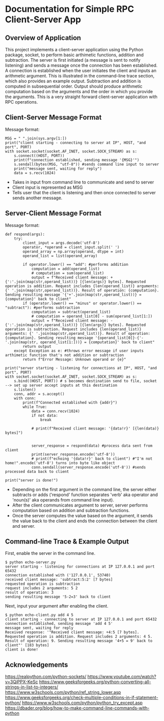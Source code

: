 # Documentation for Simple RPC Client-Server App

## Overview of Application
This project implements a client-server application using the Python package, socket, to perform basic arthimetic functions, addition and subtraction. The server is first initiated (a message is sent to notify listening) and sends a message once the connection has been established. A connection is established when the user initiates the client and inputs an arithmetic argument. This is illustrated in the command-line trace section, which also provides an example output. Subtraction and addition is computed in subsequential order. Output should produce arithmetic computation based on the arguments and the order in which you provide the arguments. This is a very straight forward client-server application with RPC operations.

## Client-Server Message Format
Message format: 
```
MSG = " ".join(sys.argv[1:]) 
print("client starting - connecting to server at IP", HOST, "and port", PORT)
with socket.socket(socket.AF_INET, socket.SOCK_STREAM) as s:
    s.connect((HOST, PORT))
    print(f"connection established, sending message '{MSG}'")
    s.sendall(bytes(MSG, "utf-8")) #sends command line input to server
    print("message sent, waiting for reply")
    data = s.recv(1024)
```
* Takes in input from command line to communicate and send to server 
* Client input is represented as MSG
* Tells user that the client is listening and then once connected to server sends another message.

## Server-Client Message Format
Message format:
```
def respond(args):
    try:
        client_input = args.decode('utf-8')
        operator, *operand = client_input.split(' ')
        operand_array = np.array(operand, dtype = int)
        operand_list = list(operand_array)

        if operator.lower() == "add": #performs addition 
            computation = add(operand_list)
            # computation = sum(operand_list)
            output = f"Received client message: +{':'.join(map(str,operand_list))} [{len(args)} bytes]. Requested operation is addition. Request includes {len(operand_list)} arguments: {' '.join(map(str,operand_list))}. Result of operation: {computation}. Sending resulting message '{'+'.join(map(str,operand_list))} = {computation}' back to client"
        if (operator.lower() == "minus" or operator.lower() == "subtract"): #performs subtraction
            computation = subtract(operand_list)
            # computation = operand_list[0] - sum(operand_list[1:])
            output = f"Received client message: -{':'.join(map(str,operand_list))} [{len(args)} bytes]. Requested operation is subtraction. Request includes {len(operand_list)} arguments: {' '.join(map(str,operand_list))}. Result of operation: {computation}. Sending resulting message '{operand_list[0]}-{'-'.join(map(str, operand_list[1:]))} = {computation}' back to client"
        return output
    except Exception as e: #throws error message if user inputs arthimetic function that's not addition or subtraction
        return f"Error Message: Unknown operand or {e}"

print("server starting - listening for connections at IP", HOST, "and port", PORT)
with socket.socket(socket.AF_INET, socket.SOCK_STREAM) as s:
    s.bind((HOST, PORT)) # s becomes destination send to file, socket --> set up server accept inputs at this destination
    s.listen()
    conn, addr = s.accept()
    with conn:
        print(f"Connected established with {addr}")
        while True:
            data = conn.recv(1024)
            if not data:
                break

            # print(f"Received client message: '{data!r}' [{len(data)} bytes]")


            server_response = respond(data) #process data sent from client
            print(server_response.encode('utf-8')) 
            # print(f"echoing '{data!r}' back to client") #"I'm not home!".encode('utf-8') turns into byte like object
            conn.sendall(server_response.encode('utf-8')) #sends processed data back to client

print("server is done!")
```
* Depending on the first argument in the command line, the server either subtracts or adds ('respond' function separates 'verb' aka operator and 'noun(s)' aka operands from command line input).
* After the client communicates argument to server, server performs computation based on addition and subtraction functions. 
* Once the server computes the value based on the argument, it sends the value back to the client and ends the connection between the client and server.

## Command-line Trace & Example Output

First, enable the server in the command line.

```
$ python echo-server.py
server starting - listening for connections at IP 127.0.0.1 and port 65432
connection established with ('127.0.0.1', 53740)
received client message: 'subtract:5:2' [7 bytes]
requested operation is subtraction
request includes 2 arguments: 5 2
result of operation: 3
sending resulting message '5-2=3' back to client
```

Next, input your argument after enabling the client.
```
$ python echo-client.py add 4 5
client starting - connecting to server at IP 127.0.0.1 and port 65432
connection established, sending message 'add 4 5'
message sent, waiting for reply
Received response: '"Received client message: +4:5 [7 bytes]. Requested operation is addition. Request includes 2 arguments: 4 5. Result of operation: 9. Sending resulting message '4+5 = 9' back to client"' [183 bytes]
client is done!
```

## Acknowledgements
https://realpython.com/python-sockets/
https://www.youtube.com/watch?v=3QiPPX-KeSc
https://www.geeksforgeeks.org/python-converting-all-strings-in-list-to-integers/
https://www.w3schools.com/python/ref_string_lower.asp
https://www.geeksforgeeks.org/check-multiple-conditions-in-if-statement-python/
https://www.w3schools.com/python/python_try_except.asp
https://dbader.org/blog/how-to-make-command-line-commands-with-python
